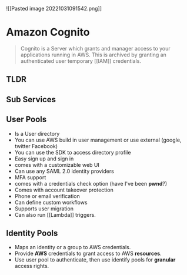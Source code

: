 ![[Pasted image 20221031091542.png]]
# Amazon Cognito
>Cognito is a Server which grants and manager access to your applications running in AWS. This is archived by granting an authenticated user temporary [[IAM]] credentials.

## TLDR

## Sub Services

## User Pools
- Is a User directory
- You can use AWS build in user management or use external (google, twitter Facebook)
- You can use the SDK to access directory profile
- Easy sign up and sign in
- comes with a customizable web UI
- Can use any SAML 2.0 identity providers
- MFA support
- comes with a credentials check option (have I've been **pwnd**?)
- Comes with account takeover protection
- Phone or email verification
- Can define custom workflows
- Supports user migration
- Can also run [[Lambda]] triggers.

## Identity Pools
- Maps an identity or a group to AWS credentials.
- Provide **AWS** credentials to grant access to AWS **resources**.
- Use user pool to authenticate, then use identify pools for **granular** access rights.
